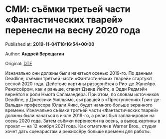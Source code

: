 
# СМИ: съёмки третьей части «Фантастических тварей» перенесли на весну 2020 года

Published at: **2019-11-04T18:16:54+00:00**

Author: **Андрей Верещагин**

Original: [DTF](https://dtf.ru/cinema/79517-smi-semki-tretey-chasti-fantasticheskih-tvarey-perenesli-na-vesnu-2020-goda)

Изначально они должны были начаться осенью 2019-го.
По данным Deadline, съёмки третьей части «Фантастических тварей» стартуют весной 2020 года. Действие картины развернётся в Рио-де-Жанейро.
Режиссёром, как и раньше, станет Дэвид Йейтс, а Эдди Редмэйн вернётся к роли Ньюта Саламандера. При этом, по словам источников Deadline, у Джессики Уилльямс, сыгравшей в «Преступлениях Грин-де-Вальда» профессора Юлали Хикс, будет намного больше экранного времени.
Изначально съёмки третьей части «Фантастических тварей» должны были начаться в июле 2019-го, а релиз был запланирован на осень 2020 года. Затем съёмки перенесли на осень, а выход картины в прокат — на 12 ноября 2021 года. Как отметили в Warner Bros., студия хочет дать сценаристам и режиссёру больше времени для работы.
